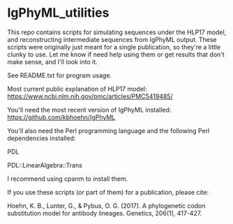 # IgPhyML_utilities

This repo contains scripts for simulating sequences under the HLP17 model, and
reconstructing intermediate sequences from IgPhyML output. These scripts were originally just meant for a single publication, so they're a little clunky to use. Let me know if need help using them or get results that don't make sense, and I'll look into it.

See README.txt for program usage.

Most current public explanation of HLP17 model:
https://www.ncbi.nlm.nih.gov/pmc/articles/PMC5419485/

You'll need the most recent version of IgPhyML installed: 
https://github.com/kbhoehn/IgPhyML

You'll also need the Perl programming language and the following Perl 
dependencies installed:

PDL

PDL::LinearAlgebra::Trans


I recommend using cpanm to install them.

If you use these scripts (or part of them) for a publication, please cite:

Hoehn, K. B., Lunter, G., & Pybus, O. G. (2017). A phylogenetic codon substitution 
model for antibody lineages. Genetics, 206(1), 417-427. 
